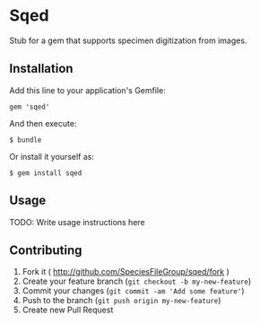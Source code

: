 # Sqed

Stub for a gem that supports specimen digitization from images.

## Installation

Add this line to your application's Gemfile:

    gem 'sqed'

And then execute:

    $ bundle

Or install it yourself as:

    $ gem install sqed

## Usage

TODO: Write usage instructions here

## Contributing

1. Fork it ( http://github.com/SpeciesFileGroup/sqed/fork )
2. Create your feature branch (`git checkout -b my-new-feature`)
3. Commit your changes (`git commit -am 'Add some feature'`)
4. Push to the branch (`git push origin my-new-feature`)
5. Create new Pull Request
